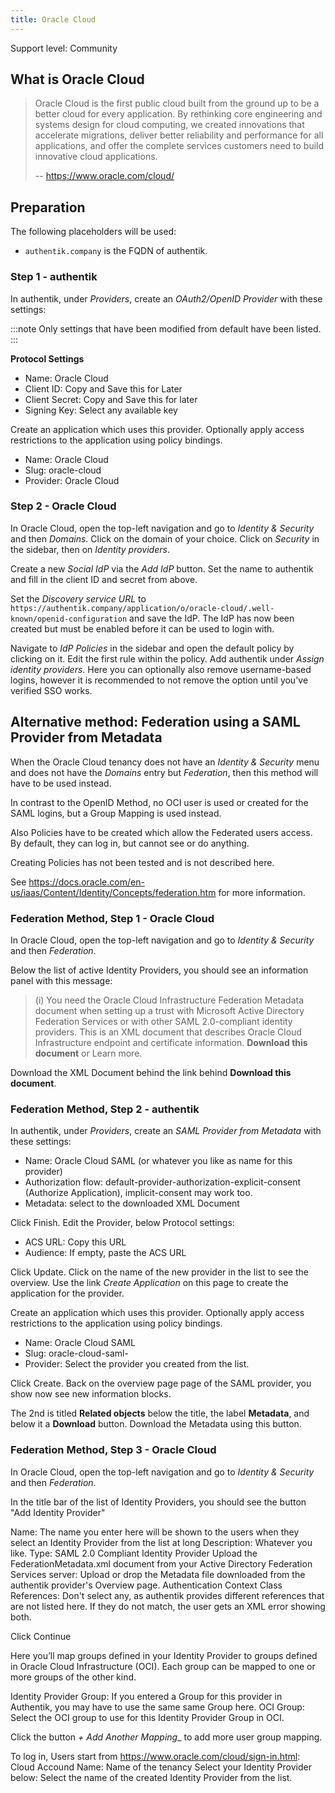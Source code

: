 ```yaml
---
title: Oracle Cloud
---
```


<span class="badge badge--secondary">Support level: Community</span>

## What is Oracle Cloud

> Oracle Cloud is the first public cloud built from the ground up to be a better cloud for every application. By rethinking core engineering and systems design for cloud computing, we created innovations that accelerate migrations, deliver better reliability and performance for all applications, and offer the complete services customers need to build innovative cloud applications.
>
> -- https://www.oracle.com/cloud/

## Preparation

The following placeholders will be used:

-   `authentik.company` is the FQDN of authentik.

### Step 1 - authentik

In authentik, under _Providers_, create an _OAuth2/OpenID Provider_ with these settings:

:::note
Only settings that have been modified from default have been listed.
:::

**Protocol Settings**

-   Name: Oracle Cloud
-   Client ID: Copy and Save this for Later
-   Client Secret: Copy and Save this for later
-   Signing Key: Select any available key

Create an application which uses this provider. Optionally apply access restrictions to the application using policy bindings.

-   Name: Oracle Cloud
-   Slug: oracle-cloud
-   Provider: Oracle Cloud

### Step 2 - Oracle Cloud

In Oracle Cloud, open the top-left navigation and go to _Identity & Security_ and then _Domains_. Click on the domain of your choice. Click on _Security_ in the sidebar, then on _Identity providers_.

Create a new _Social IdP_ via the _Add IdP_ button. Set the name to authentik and fill in the client ID and secret from above.

Set the _Discovery service URL_ to `https://authentik.company/application/o/oracle-cloud/.well-known/openid-configuration` and save the IdP. The IdP has now been created but must be enabled before it can be used to login with.

Navigate to _IdP Policies_ in the sidebar and open the default policy by clicking on it. Edit the first rule within the policy. Add authentik under _Assign identity providers_. Here you can optionally also remove username-based logins, however it is recommended to not remove the option until you've verified SSO works.

## Alternative method: Federation using a SAML Provider from Metadata

When the Oracle Cloud tenancy does not have an _Identity & Security_ menu and does not have the _Domains_ entry but _Federation_, then this method will have to be used instead.

In contrast to the OpenID Method, no OCI user is used or created for the SAML logins, but a Group Mapping is used instead.

Also Policies have to be created which allow the Federated users access. By default, they can log in, but cannot see or do anything.

Creating Policies has not been tested and is not described here.

See https://docs.oracle.com/en-us/iaas/Content/Identity/Concepts/federation.htm for more information.

### Federation Method, Step 1 - Oracle Cloud

In Oracle Cloud, open the top-left navigation and go to _Identity & Security_ and then _Federation_.

Below the list of active Identity Providers, you should see an information panel with this message:

> (i) You need the Oracle Cloud Infrastructure Federation Metadata document when setting up a trust with Microsoft Active Directory Federation Services or with other SAML 2.0-compliant identity providers. This is an XML document that describes Oracle Cloud Infrastructure endpoint and certificate information. __Download this document__ or Learn more.

Download the XML Document behind the link behind __Download this document__.

### Federation Method, Step 2 - authentik

In authentik, under _Providers_, create an _SAML Provider from Metadata_ with these settings:

-   Name: Oracle Cloud SAML <your tenancy> (or whatever you like as name for this provider)
-   Authorization flow: default-provider-authorization-explicit-consent (Authorize Application), implicit-consent may work too.
-   Metadata: select to the downloaded XML Document

Click Finish. Edit the Provider, below Protocol settings:

-   ACS URL: Copy this URL
-   Audience: If empty, paste the ACS URL

Click Update. Click on the name of the new provider in the list to see the overview. Use the link _Create Application_ on this page to create the application for the provider.

Create an application which uses this provider. Optionally apply access restrictions to the application using policy bindings.

-   Name: Oracle Cloud SAML <your tenancy>
-   Slug: oracle-cloud-saml-<your tenancy>
-   Provider: Select the provider you created from the list.

Click Create. Back on the overview page page of the SAML provider, you show now see new information blocks.

The 2nd is titled __Related objects__ below the title, the label __Metadata__, and below it a __Download__ button. Download the Metadata using this button.

### Federation Method, Step 3 - Oracle Cloud

In Oracle Cloud, open the top-left navigation and go to _Identity & Security_ and then _Federation_.

In the title bar of the list of Identity Providers, you should see the button "Add Identity Provider"

Name: The name you enter here will be shown to the users when they select an Identity Provider from the list at long
Description: Whatever you like.
Type: SAML 2.0 Compliant Identity Provider
Upload the FederationMetadata.xml document from your Active Directory Federation Services server: Upload or drop the Metadata file downloaded from the authentik provider's Overview page.
Authentication Context Class References: Don't select any, as authentik provides different references that are not listed here. If they do not match, the user gets an XML error showing both.

Click Continue

Here you’ll map groups defined in your Identity Provider to groups defined in Oracle Cloud Infrastructure (OCI). Each group can be mapped to one or more groups of the other kind.

Identity Provider Group: If you entered a Group for this provider in Authentik, you may have to use the same same Group here.
OCI Group: Select the OCI group to use for this Identity Provider Group in OCI.

Click the button _+ Add Another Mapping__ to add more user group mapping.

To log in, Users start from https://www.oracle.com/cloud/sign-in.html:
Cloud Accound Name: Name of the tenancy
Select your Identity Provider below: Select the name of the created Identity Provider from the list.
